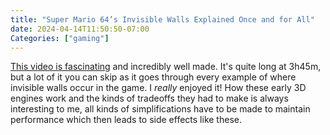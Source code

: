 ```yaml
---
title: "Super Mario 64’s Invisible Walls Explained Once and for All"
date: 2024-04-14T11:50:50-07:00
Categories: ["gaming"]
---
```


[This video is fascinating](https://www.youtube.com/watch?v=YsXCVsDFiXA) and incredibly well made. It's quite long at 3h45m, but a lot of it you can skip as it goes through every example of where invisible walls occur in the game. I *really* enjoyed it! How these early 3D engines work and the kinds of tradeoffs they had to make is always interesting to me, all kinds of simplifications have to be made to maintain performance which then leads to side effects like these.
